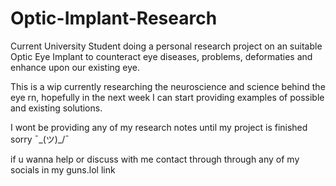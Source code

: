 # Optic-Implant-Research
Current University Student doing a personal research project on an suitable Optic Eye Implant to counteract eye diseases, problems, deformaties and enhance upon our existing eye.

This is a wip currently researching the neuroscience and science behind the eye rn, hopefully in the next week I can start providing examples of possible and existing solutions.

I wont be providing any of my research notes until my project is finished sorry ¯\_(ツ)_/¯ 

if u wanna help or discuss with me contact through through any of my socials in my guns.lol link
